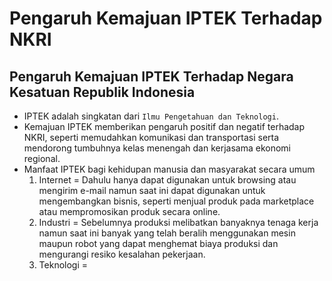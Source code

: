 # Pengaruh Kemajuan IPTEK Terhadap NKRI
## Pengaruh Kemajuan IPTEK Terhadap Negara Kesatuan Republik Indonesia
- IPTEK adalah singkatan dari `Ilmu Pengetahuan dan Teknologi`.
- Kemajuan IPTEK memberikan pengaruh positif dan negatif terhadap NKRI, seperti memudahkan komunikasi dan transportasi serta mendorong tumbuhnya kelas menengah dan kerjasama ekonomi regional.
- Manfaat IPTEK bagi kehidupan manusia dan masyarakat secara umum
  1. Internet = Dahulu hanya dapat digunakan untuk browsing atau mengirim e-mail namun saat ini dapat digunakan untuk mengembangkan bisnis, seperti menjual produk pada marketplace      atau mempromosikan produk secara online.
  2. Industri = Sebelumnya produksi melibatkan banyaknya tenaga kerja namun saat ini banyak yang telah beralih menggunakan mesin maupun robot yang dapat menghemat biaya produksi        dan mengurangi resiko kesalahan pekerjaan.
  3. Teknologi =  
